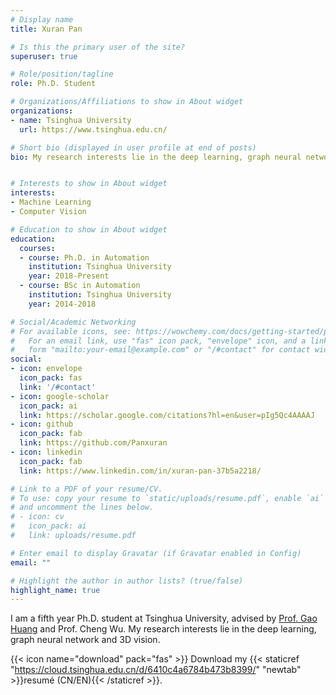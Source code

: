 ```yaml
---
# Display name
title: Xuran Pan

# Is this the primary user of the site?
superuser: true

# Role/position/tagline
role: Ph.D. Student

# Organizations/Affiliations to show in About widget
organizations:
- name: Tsinghua University
  url: https://www.tsinghua.edu.cn/

# Short bio (displayed in user profile at end of posts)
bio: My research interests lie in the deep learning, graph neural network and 3D vision.


# Interests to show in About widget
interests:
- Machine Learning
- Computer Vision

# Education to show in About widget
education:
  courses:
  - course: Ph.D. in Automation
    institution: Tsinghua University
    year: 2018-Present
  - course: BSc in Automation
    institution: Tsinghua University
    year: 2014-2018

# Social/Academic Networking
# For available icons, see: https://wowchemy.com/docs/getting-started/page-builder/#icons
#   For an email link, use "fas" icon pack, "envelope" icon, and a link in the
#   form "mailto:your-email@example.com" or "/#contact" for contact widget.
social:
- icon: envelope
  icon_pack: fas
  link: '/#contact'
- icon: google-scholar
  icon_pack: ai
  link: https://scholar.google.com/citations?hl=en&user=pIg5Qc4AAAAJ
- icon: github
  icon_pack: fab
  link: https://github.com/Panxuran
- icon: linkedin
  icon_pack: fab
  link: https://www.linkedin.com/in/xuran-pan-37b5a2218/

# Link to a PDF of your resume/CV.
# To use: copy your resume to `static/uploads/resume.pdf`, enable `ai` icons in `params.toml`, 
# and uncomment the lines below.
# - icon: cv
#   icon_pack: ai
#   link: uploads/resume.pdf

# Enter email to display Gravatar (if Gravatar enabled in Config)
email: ""

# Highlight the author in author lists? (true/false)
highlight_name: true
---
```


<!-- Nelson Bighetti is a professor of artificial intelligence at the Stanford AI Lab. His research interests include distributed robotics, mobile computing and programmable matter. He leads the Robotic Neurobiology group, which develops self-reconfiguring robots, systems of self-organizing robots, and mobile sensor networks.

Lorem ipsum dolor sit amet, consectetur adipiscing elit. Sed neque elit, tristique placerat feugiat ac, facilisis vitae arcu. Proin eget egestas augue. Praesent ut sem nec arcu pellentesque aliquet. Duis dapibus diam vel metus tempus vulputate.

{{< icon name="download" pack="fas" >}} Download my {{< staticref "uploads/demo_resume.pdf" "newtab" >}}resumé{{< /staticref >}}. -->

I am a fifth year Ph.D. student at Tsinghua University, advised by [Prof. Gao Huang](http://www.gaohuang.net/) and Prof. Cheng Wu. My research interests lie in the deep learning, graph neural network and 3D vision.

{{< icon name="download" pack="fas" >}} Download my {{< staticref "https://cloud.tsinghua.edu.cn/d/6410c4a6784b473b8399/" "newtab" >}}resumé (CN/EN){{< /staticref >}}.

